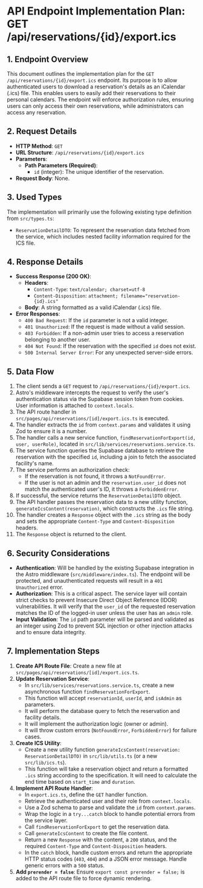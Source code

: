 # API Endpoint Implementation Plan: GET /api/reservations/{id}/export.ics

## 1. Endpoint Overview
This document outlines the implementation plan for the `GET /api/reservations/{id}/export.ics` endpoint. Its purpose is to allow authenticated users to download a reservation's details as an iCalendar (.ics) file. This enables users to easily add their reservations to their personal calendars. The endpoint will enforce authorization rules, ensuring users can only access their own reservations, while administrators can access any reservation.

## 2. Request Details
-   **HTTP Method**: `GET`
-   **URL Structure**: `/api/reservations/{id}/export.ics`
-   **Parameters**:
    -   **Path Parameters (Required)**:
        -   `id` (integer): The unique identifier of the reservation.
-   **Request Body**: None.

## 3. Used Types
The implementation will primarily use the following existing type definition from `src/types.ts`:
-   `ReservationDetailDTO`: To represent the reservation data fetched from the service, which includes nested facility information required for the ICS file.

## 4. Response Details
-   **Success Response (200 OK)**:
    -   **Headers**:
        -   `Content-Type`: `text/calendar; charset=utf-8`
        -   `Content-Disposition`: `attachment; filename="reservation-{id}.ics"`
    -   **Body**: A string formatted as a valid iCalendar (.ics) file.
-   **Error Responses**:
    -   `400 Bad Request`: If the `id` parameter is not a valid integer.
    -   `401 Unauthorized`: If the request is made without a valid session.
    -   `403 Forbidden`: If a non-admin user tries to access a reservation belonging to another user.
    -   `404 Not Found`: If the reservation with the specified `id` does not exist.
    -   `500 Internal Server Error`: For any unexpected server-side errors.

## 5. Data Flow
1.  The client sends a `GET` request to `/api/reservations/{id}/export.ics`.
2.  Astro's middleware intercepts the request to verify the user's authentication status via the Supabase session token from cookies. User information is attached to `context.locals`.
3.  The API route handler in `src/pages/api/reservations/[id]/export.ics.ts` is executed.
4.  The handler extracts the `id` from `context.params` and validates it using Zod to ensure it is a number.
5.  The handler calls a new service function, `findReservationForExport(id, user, userRole)`, located in `src/lib/services/reservations.service.ts`.
6.  The service function queries the Supabase database to retrieve the reservation with the specified `id`, including a join to fetch the associated facility's name.
7.  The service performs an authorization check:
    -   If the reservation is not found, it throws a `NotFoundError`.
    -   If the user is not an admin and the `reservation.user_id` does not match the authenticated user's ID, it throws a `ForbiddenError`.
8.  If successful, the service returns the `ReservationDetailDTO` object.
9.  The API handler passes the reservation data to a new utility function, `generateIcsContent(reservation)`, which constructs the `.ics` file string.
10. The handler creates a `Response` object with the `.ics` string as the body and sets the appropriate `Content-Type` and `Content-Disposition` headers.
11. The `Response` object is returned to the client.

## 6. Security Considerations
-   **Authentication**: Will be handled by the existing Supabase integration in the Astro middleware (`src/middleware/index.ts`). The endpoint will be protected, and unauthenticated requests will result in a `401 Unauthorized` error.
-   **Authorization**: This is a critical aspect. The service layer will contain strict checks to prevent Insecure Direct Object Reference (IDOR) vulnerabilities. It will verify that the `user_id` of the requested reservation matches the ID of the logged-in user unless the user has an `admin` role.
-   **Input Validation**: The `id` path parameter will be parsed and validated as an integer using Zod to prevent SQL injection or other injection attacks and to ensure data integrity.

## 7. Implementation Steps
1.  **Create API Route File**: Create a new file at `src/pages/api/reservations/[id]/export.ics.ts`.
2.  **Update Reservation Service**:
    -   In `src/lib/services/reservations.service.ts`, create a new asynchronous function `findReservationForExport`.
    -   This function will accept `reservationId`, `userId`, and `isAdmin` as parameters.
    -   It will perform the database query to fetch the reservation and facility details.
    -   It will implement the authorization logic (owner or admin).
    -   It will throw custom errors (`NotFoundError`, `ForbiddenError`) for failure cases.
3.  **Create ICS Utility**:
    -   Create a new utility function `generateIcsContent(reservation: ReservationDetailDTO)` in `src/lib/utils.ts` (or a new `src/lib/ics.ts`).
    -   This function will take a reservation object and return a formatted `.ics` string according to the specification. It will need to calculate the end time based on `start_time` and `duration`.
4.  **Implement API Route Handler**:
    -   In `export.ics.ts`, define the `GET` handler function.
    -   Retrieve the authenticated user and their role from `context.locals`.
    -   Use a Zod schema to parse and validate the `id` from `context.params`.
    -   Wrap the logic in a `try...catch` block to handle potential errors from the service layer.
    -   Call `findReservationForExport` to get the reservation data.
    -   Call `generateIcsContent` to create the file content.
    -   Return a new `Response` with the content, a `200` status, and the required `Content-Type` and `Content-Disposition` headers.
    -   In the `catch` block, handle custom errors and return the appropriate HTTP status codes (`403`, `404`) and a JSON error message. Handle generic errors with a `500` status.
5.  **Add `prerender = false`**: Ensure `export const prerender = false;` is added to the API route file to force dynamic rendering.
